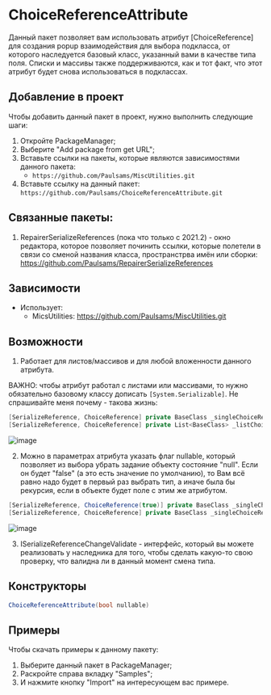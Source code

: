 # ChoiceReferenceAttribute
Данный пакет позволяет вам использовать атрибут [ChoiceReference] для создания popup взаимодействия для выбора подкласса, от которого наследуется базовый класс, указанный вами в качестве типа поля. Списки и массивы также поддерживаются, как и тот факт, что этот атрибут будет снова использоваться в подклассах.

## Добавление в проект
Чтобы добавить данный пакет в проект, нужно выполнить следующие шаги:
1) Откройте PackageManager;
2) Выберите "Add package from get URL";
3) Вставьте ссылки на пакеты, которые являются зависимостями данного пакета:
    + `https://github.com/Paulsams/MiscUtilities.git`
3) Вставьте ссылку на данный пакет: `https://github.com/Paulsams/ChoiceReferenceAttribute.git`

## Связанные пакеты:
1) RepairerSerializeReferences (пока что только с 2021.2) - окно редактора, которое позволяет починить ссылки, которые полетели в связи со сменой названия класса, пространстрва имён или сборки: https://github.com/Paulsams/RepairerSerializeReferences

## Зависимости
- Использует:
    + MicsUtilities: https://github.com/Paulsams/MiscUtilities.git

## Возможности
1) Работает для листов/массивов и для любой вложенности данного атрибута.

ВАЖНО: чтобы атрибут работал с листами или массивами, то нужно обязательно базовому классу дописать `[System.Serializable]`. Не спрашивайте меня почему - такова жизнь:

```cs
[SerializeReference, ChoiceReference] private BaseClass _singleChoiceReference;
[SerializeReference, ChoiceReference] private List<BaseClass> _listChoiceReferences;
```

![image](https://github.com/Paulsams/ChoiceReferenceAttribute/blob/master/Documentation~/Single%20and%20Lists.gif)

2) Можно в параметрах атрибута указать флаг nullable, который позволяет из выбора убрать задание объекту состояние "null". Если он будет "false" (а это есть значение по умолчанию), то Вам всё равно надо будет в первый раз выбрать тип, а иначе была бы рекурсия, если в объекте будет поле с этим же атрибутом.

```cs
[SerializeReference, ChoiceReference(true)] private BaseClass _singleChoiceReferenceNullable;
[SerializeReference, ChoiceReference] private BaseClass _singleChoiceReferenceNotNullable;
```

![image](https://github.com/Paulsams/ChoiceReferenceAttribute/blob/master/Documentation~/Nullable.gif)

3) ISerializeReferenceChangeValidate - интерфейс, который вы можете реализовать у наследника для того, чтобы сделать какую-то свою проверку, что валидна ли в данный момент смена типа.

## Конструкторы
```cs
ChoiceReferenceAttribute(bool nullable)
```

## Примеры
Чтобы скачать примеры к данному пакету:
1) Выберите данный пакет в PackageManager;
2) Раскройте справа вкладку "Samples";
3) И нажмите кнопку "Import" на интересующем вас примере.
